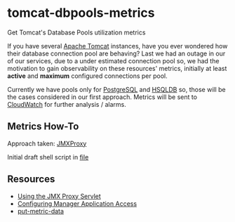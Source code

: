 # tomcat-dbpools-metrics
Get Tomcat's Database Pools utilization metrics

If you have several [Apache Tomcat](http://tomcat.apache.org/) instances, have you ever wondered how their database connection pool are behaving? Last we had an outage in our of our services, due to a under estimated connection pool so, we had the motivation to gain observability on these resources' metrics, initially at least **active** and **maximum** configured connections per pool.

Currently we have pools only for [PostgreSQL](https://www.postgresql.org/) and [HSQLDB](http://hsqldb.org/) so, those will be the cases considered in our first approach. Metrics will be sent to [CloudWatch](https://aws.amazon.com/cloudwatch/) for further analysis / alarms.

## Metrics How-To

Approach taken: [JMXProxy](https://tomcat.apache.org/tomcat-8.0-doc/monitoring.html#Using_the_JMXProxyServlet)

Initial draft shell script in [file](get_metrics.sh)

## Resources

* [Using the JMX Proxy Servlet](https://tomcat.apache.org/tomcat-8.0-doc/manager-howto.html#Using_the_JMX_Proxy_Servlet)
* [Configuring Manager Application Access](https://tomcat.apache.org/tomcat-8.0-doc/manager-howto.html#Configuring_Manager_Application_Access)
* [put-metric-data](https://docs.aws.amazon.com/cli/latest/reference/cloudwatch/put-metric-data.html)

